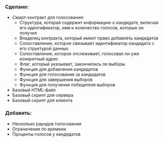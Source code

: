 ### Сделано:
- Смарт-контракт для голосования:
  - Структура, которая содержит информацию о кандидате, включая его идентификатор, имя и количество голосов, которые он получил
  - Владелец контракта, который имеет право добавлять кандидатов
  - Сопоставление, которое связывает идентификатор кандидата с его структурой данных
  - Сопоставление, которое отслеживает, голосовал ли уже конкретный адрес
  - Флаг, который указывает, закончились ли выборы
  - Функция для добавления кандидатов
  - Функция для голосования за кандидатов
  - Функция для завершения выборов
  - Функция для получения победителя выборов
- Базовый HTML-файл
- Базовый скрипт для сервера
- Базовый скрипт для клиента

### Добавить:
- Несколько раундов голосования
- Ограничение по времени
- Проценты голосов у кандидатов